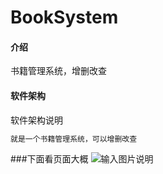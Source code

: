 # BookSystem

#### 介绍
书籍管理系统，增删改查

#### 软件架构
软件架构说明

```tcl
就是一个书籍管理系统，可以增删改查
```
###下面看页面大概
![输入图片说明](https://foruda.gitee.com/images/1661837498913213370/63e370c8_10873616.jpeg "在这里输入图片标题")
